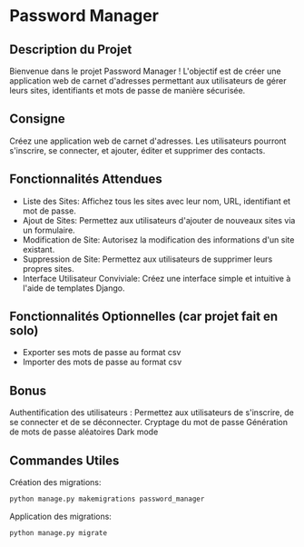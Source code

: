 # Password Manager
## Description du Projet
Bienvenue dans le projet Password Manager ! L'objectif est de créer une application web de carnet d'adresses permettant aux utilisateurs de gérer leurs sites, identifiants et mots de passe de manière sécurisée.

## Consigne
Créez une application web de carnet d'adresses. Les utilisateurs pourront s'inscrire, se connecter, et ajouter, éditer et supprimer des contacts.

## Fonctionnalités Attendues

- Liste des Sites: Affichez tous les sites avec leur nom, URL, identifiant et mot de passe.
- Ajout de Sites: Permettez aux utilisateurs d'ajouter de nouveaux sites via un formulaire.
- Modification de Site: Autorisez la modification des informations d'un site existant.
- Suppression de Site: Permettez aux utilisateurs de supprimer leurs propres sites.
- Interface Utilisateur Conviviale: Créez une interface simple et intuitive à l'aide de templates Django.

## Fonctionnalités Optionnelles (car projet fait en solo)
- Exporter ses mots de passe au format csv
- Importer des mots de passe au format csv

## Bonus
Authentification des utilisateurs : Permettez aux utilisateurs de s'inscrire, de se connecter et de se déconnecter.
Cryptage du mot de passe
Génération de mots de passe aléatoires
Dark mode


## Commandes Utiles
Création des migrations:
```sh
python manage.py makemigrations password_manager
```

Application des migrations:

```sh
python manage.py migrate

```
